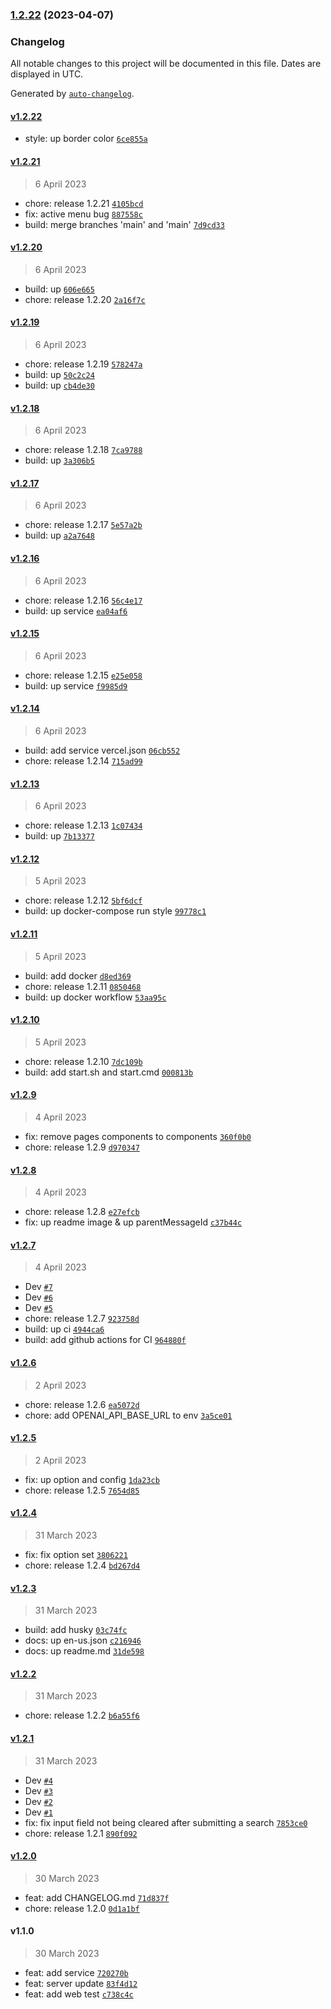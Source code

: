 

### [1.2.22](https://github.com/zhpd/chatgpt-plus/compare/v1.2.21...v1.2.22) (2023-04-07)

### Changelog

All notable changes to this project will be documented in this file. Dates are displayed in UTC.

Generated by [`auto-changelog`](https://github.com/CookPete/auto-changelog).

#### [v1.2.22](https://github.com/zhpd/chatgpt-plus/compare/v1.2.21...v1.2.22)

- style: up border color [`6ce855a`](https://github.com/zhpd/chatgpt-plus/commit/6ce855a90d032a09ba53a467d6f66ec5e1f96db5)

#### [v1.2.21](https://github.com/zhpd/chatgpt-plus/compare/v1.2.20...v1.2.21)

> 6 April 2023

- chore: release 1.2.21 [`4105bcd`](https://github.com/zhpd/chatgpt-plus/commit/4105bcd7be102ac7c8c73634e2b25acfe243b1a4)
- fix: active menu bug [`887558c`](https://github.com/zhpd/chatgpt-plus/commit/887558c40f787bd2017e260d4354f108cd27bca9)
- build: merge branches 'main' and 'main' [`7d9cd33`](https://github.com/zhpd/chatgpt-plus/commit/7d9cd3343e6e14d6f3f607d031c70da28fa3f325)

#### [v1.2.20](https://github.com/zhpd/chatgpt-plus/compare/v1.2.19...v1.2.20)

> 6 April 2023

- build: up [`606e665`](https://github.com/zhpd/chatgpt-plus/commit/606e665e1602355fe1b512e837986328e74d5c27)
- chore: release 1.2.20 [`2a16f7c`](https://github.com/zhpd/chatgpt-plus/commit/2a16f7cf047d29877fe8e184e6f0fab5931f96ce)

#### [v1.2.19](https://github.com/zhpd/chatgpt-plus/compare/v1.2.18...v1.2.19)

> 6 April 2023

- chore: release 1.2.19 [`578247a`](https://github.com/zhpd/chatgpt-plus/commit/578247a423a8ca034fee5067c2c9aa53c00ddae0)
- build: up [`50c2c24`](https://github.com/zhpd/chatgpt-plus/commit/50c2c24e9169124bae2db6fdc8dee20ef020c064)
- build: up [`cb4de30`](https://github.com/zhpd/chatgpt-plus/commit/cb4de30712196356604296215593f3aa69f36b69)

#### [v1.2.18](https://github.com/zhpd/chatgpt-plus/compare/v1.2.17...v1.2.18)

> 6 April 2023

- chore: release 1.2.18 [`7ca9788`](https://github.com/zhpd/chatgpt-plus/commit/7ca978876b5af17d89af0f32e4d093cc4827972b)
- build: up [`3a306b5`](https://github.com/zhpd/chatgpt-plus/commit/3a306b5df44b9d585cb18680bd1a4278541c729a)

#### [v1.2.17](https://github.com/zhpd/chatgpt-plus/compare/v1.2.16...v1.2.17)

> 6 April 2023

- chore: release 1.2.17 [`5e57a2b`](https://github.com/zhpd/chatgpt-plus/commit/5e57a2b6d6414702f6be7d326065bb6021480130)
- build: up [`a2a7648`](https://github.com/zhpd/chatgpt-plus/commit/a2a764844a620adcd89bb83b81aae65b46176e2a)

#### [v1.2.16](https://github.com/zhpd/chatgpt-plus/compare/v1.2.15...v1.2.16)

> 6 April 2023

- chore: release 1.2.16 [`56c4e17`](https://github.com/zhpd/chatgpt-plus/commit/56c4e178e55c53083cecae2d808483458a7c2b45)
- build: up service [`ea04af6`](https://github.com/zhpd/chatgpt-plus/commit/ea04af6012d93547ef18a9d7f79226cc4f797283)

#### [v1.2.15](https://github.com/zhpd/chatgpt-plus/compare/v1.2.14...v1.2.15)

> 6 April 2023

- chore: release 1.2.15 [`e25e058`](https://github.com/zhpd/chatgpt-plus/commit/e25e0584d0d6636b4009483ddc31747967fb7bcc)
- build: up service [`f9985d9`](https://github.com/zhpd/chatgpt-plus/commit/f9985d91433e1f841dd803f80b3b95e058410e18)

#### [v1.2.14](https://github.com/zhpd/chatgpt-plus/compare/v1.2.13...v1.2.14)

> 6 April 2023

- build: add service vercel.json [`06cb552`](https://github.com/zhpd/chatgpt-plus/commit/06cb5521482af170ddc3169a27701121e4503f31)
- chore: release 1.2.14 [`715ad99`](https://github.com/zhpd/chatgpt-plus/commit/715ad99a456c5617fbc78e39e5dea5dc5ce08bca)

#### [v1.2.13](https://github.com/zhpd/chatgpt-plus/compare/v1.2.12...v1.2.13)

> 6 April 2023

- chore: release 1.2.13 [`1c07434`](https://github.com/zhpd/chatgpt-plus/commit/1c074344d3ad0b61bf6083f9528744ce778a9c38)
- build: up [`7b13377`](https://github.com/zhpd/chatgpt-plus/commit/7b133773905c0f56c1c3a742fb31c688a5b05534)

#### [v1.2.12](https://github.com/zhpd/chatgpt-plus/compare/v1.2.11...v1.2.12)

> 5 April 2023

- chore: release 1.2.12 [`5bf6dcf`](https://github.com/zhpd/chatgpt-plus/commit/5bf6dcf97e8d938fe72f921f51d0e237018bd50f)
- build: up docker-compose run style [`99778c1`](https://github.com/zhpd/chatgpt-plus/commit/99778c1a4f4a48e8e6657b95374ba450d921c859)

#### [v1.2.11](https://github.com/zhpd/chatgpt-plus/compare/v1.2.10...v1.2.11)

> 5 April 2023

- build: add docker [`d8ed369`](https://github.com/zhpd/chatgpt-plus/commit/d8ed36910e075156937e24afd2536782f1843d3b)
- chore: release 1.2.11 [`0850468`](https://github.com/zhpd/chatgpt-plus/commit/0850468197431d93f403124414d8196e427cfac4)
- build: up docker workflow [`53aa95c`](https://github.com/zhpd/chatgpt-plus/commit/53aa95c055f19f69243a048b0ef94bcdab05df06)

#### [v1.2.10](https://github.com/zhpd/chatgpt-plus/compare/v1.2.9...v1.2.10)

> 5 April 2023

- chore: release 1.2.10 [`7dc109b`](https://github.com/zhpd/chatgpt-plus/commit/7dc109b9fa41876670394fbf4314c14bc383189b)
- build: add start.sh and start.cmd [`000813b`](https://github.com/zhpd/chatgpt-plus/commit/000813b6b0b43f1e2e3dc158f24af1897b18b72d)

#### [v1.2.9](https://github.com/zhpd/chatgpt-plus/compare/v1.2.8...v1.2.9)

> 4 April 2023

- fix: remove pages components to components [`360f0b0`](https://github.com/zhpd/chatgpt-plus/commit/360f0b07c24e7b9cddaa82a6cfdb8d1aab728551)
- chore: release 1.2.9 [`d970347`](https://github.com/zhpd/chatgpt-plus/commit/d9703472a54d6cf340b4461a48ac7bfe2f16d743)

#### [v1.2.8](https://github.com/zhpd/chatgpt-plus/compare/v1.2.7...v1.2.8)

> 4 April 2023

- chore: release 1.2.8 [`e27efcb`](https://github.com/zhpd/chatgpt-plus/commit/e27efcb8dd0e2b1fadd35f5621b8c4df30aab9e5)
- fix: up readme image & up parentMessageId [`c37b44c`](https://github.com/zhpd/chatgpt-plus/commit/c37b44c76907f2508720c46669051505d989a742)

#### [v1.2.7](https://github.com/zhpd/chatgpt-plus/compare/v1.2.6...v1.2.7)

> 4 April 2023

- Dev [`#7`](https://github.com/zhpd/chatgpt-plus/pull/7)
- Dev [`#6`](https://github.com/zhpd/chatgpt-plus/pull/6)
- Dev [`#5`](https://github.com/zhpd/chatgpt-plus/pull/5)
- chore: release 1.2.7 [`923758d`](https://github.com/zhpd/chatgpt-plus/commit/923758dcd3b1ae17c785987f986bca5a976f936e)
- build: up ci [`4944ca6`](https://github.com/zhpd/chatgpt-plus/commit/4944ca61ef37fc3b84f6774395c1508818dc0928)
- build: add github actions for CI [`964880f`](https://github.com/zhpd/chatgpt-plus/commit/964880f3aa2c461dd858bc07966e9ed9c314c681)

#### [v1.2.6](https://github.com/zhpd/chatgpt-plus/compare/v1.2.5...v1.2.6)

> 2 April 2023

- chore: release 1.2.6 [`ea5072d`](https://github.com/zhpd/chatgpt-plus/commit/ea5072d2c63c4f1d533137ba945f0a9f43938994)
- chore: add OPENAI_API_BASE_URL to env [`3a5ce01`](https://github.com/zhpd/chatgpt-plus/commit/3a5ce018d2b4a80893915ef96e2213c0d3f6c9a5)

#### [v1.2.5](https://github.com/zhpd/chatgpt-plus/compare/v1.2.4...v1.2.5)

> 2 April 2023

- fix: up option and config [`1da23cb`](https://github.com/zhpd/chatgpt-plus/commit/1da23cb80c2106bc585f7ce09c333fc6acd849f8)
- chore: release 1.2.5 [`7654d85`](https://github.com/zhpd/chatgpt-plus/commit/7654d85aa7ab26f8992ede3be67ebee228d13168)

#### [v1.2.4](https://github.com/zhpd/chatgpt-plus/compare/v1.2.3...v1.2.4)

> 31 March 2023

- fix: fix option set [`3806221`](https://github.com/zhpd/chatgpt-plus/commit/3806221873ecc1469faec3f7d36dde53a166a121)
- chore: release 1.2.4 [`bd267d4`](https://github.com/zhpd/chatgpt-plus/commit/bd267d4bb13214fbd378f644aefa6c3f5331d55b)

#### [v1.2.3](https://github.com/zhpd/chatgpt-plus/compare/v1.2.2...v1.2.3)

> 31 March 2023

- build: add husky [`03c74fc`](https://github.com/zhpd/chatgpt-plus/commit/03c74fcad499293475b1fca3f6f6c4271744c4e9)
- docs: up en-us.json [`c216946`](https://github.com/zhpd/chatgpt-plus/commit/c216946ab8a77133c5e2c8b6780d29cd675813f4)
- docs: up readme.md [`31de598`](https://github.com/zhpd/chatgpt-plus/commit/31de598ed7bc38f9f9a3f7bfd2a6189589d14fb0)

#### [v1.2.2](https://github.com/zhpd/chatgpt-plus/compare/v1.2.1...v1.2.2)

> 31 March 2023

- chore: release 1.2.2 [`b6a55f6`](https://github.com/zhpd/chatgpt-plus/commit/b6a55f67768d8c73d06d1324cb608c42816a1e6c)

#### [v1.2.1](https://github.com/zhpd/chatgpt-plus/compare/v1.2.0...v1.2.1)

> 31 March 2023

- Dev [`#4`](https://github.com/zhpd/chatgpt-plus/pull/4)
- Dev [`#3`](https://github.com/zhpd/chatgpt-plus/pull/3)
- Dev [`#2`](https://github.com/zhpd/chatgpt-plus/pull/2)
- Dev [`#1`](https://github.com/zhpd/chatgpt-plus/pull/1)
- fix: fix input field not being cleared after submitting a search [`7853ce0`](https://github.com/zhpd/chatgpt-plus/commit/7853ce07abe1fa1efbef1916d0af812745400ffc)
- chore: release 1.2.1 [`890f092`](https://github.com/zhpd/chatgpt-plus/commit/890f0926240498bf668db1a20fc700a5877597db)

#### [v1.2.0](https://github.com/zhpd/chatgpt-plus/compare/v1.1.0...v1.2.0)

> 30 March 2023

- feat: add CHANGELOG.md [`71d837f`](https://github.com/zhpd/chatgpt-plus/commit/71d837fa3f701cd13d617a8e66812230dd181545)
- chore: release 1.2.0 [`0d1a1bf`](https://github.com/zhpd/chatgpt-plus/commit/0d1a1bf03935694d380e6e96c922c6667c7933c6)

#### v1.1.0

> 30 March 2023

- feat: add service [`720270b`](https://github.com/zhpd/chatgpt-plus/commit/720270b848cf63bc28b8231eafef47a124792aba)
- feat: server update [`83f4d12`](https://github.com/zhpd/chatgpt-plus/commit/83f4d1243688e1e9ebf93c9271ed00dd0508a861)
- feat: add web test [`c738c4c`](https://github.com/zhpd/chatgpt-plus/commit/c738c4ce7f2b4e5381f13a1d1fb520162def07d3)